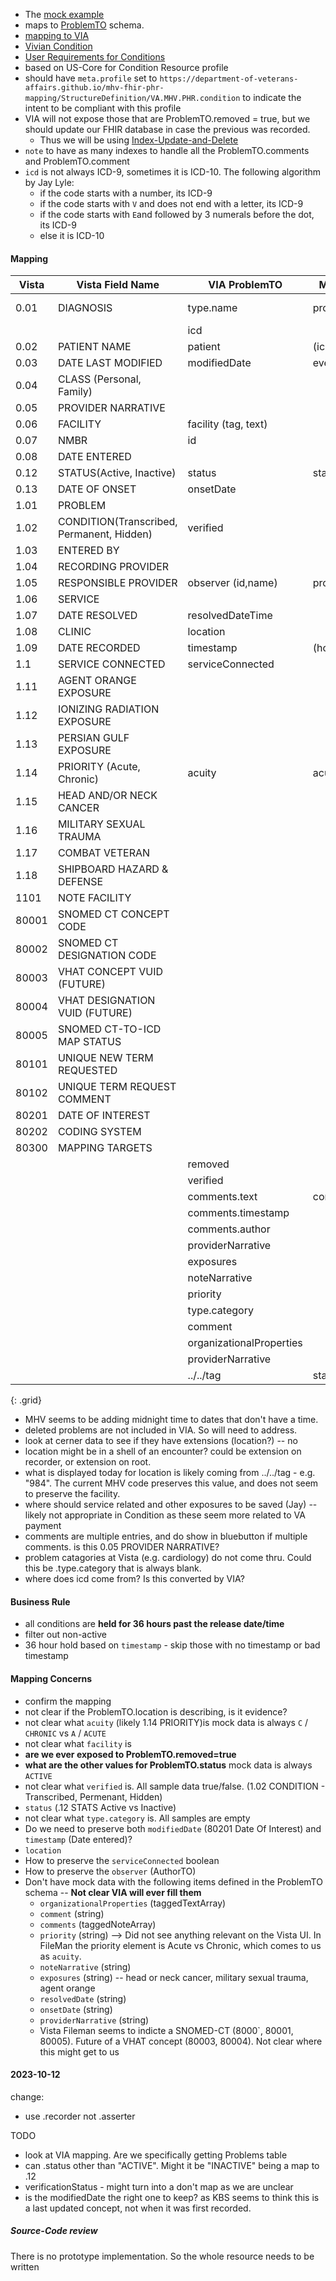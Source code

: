 
- The [mock example](https://github.com/department-of-veterans-affairs/mhv-fhir-phr-mapping/blob/main/mocks/problems.xml) 
- maps to [ProblemTO](https://github.com/department-of-veterans-affairs/mhv-np-via-wsclient/blob/development/src/main/resources/VIA_v4.0.7_uat.wsdl) schema. 
- [mapping to VIA](StructureDefinition-VA.MHV.PHR.condition-mappings.html#mappings-for-via-to-mhv-fhir-phr-problemto)
- [Vivian Condition](https://vivian.worldvista.org/dox/Global_XkFVUE5QUk9C.html)
- [User Requirements for Conditions](https://github.com/department-of-veterans-affairs/va.gov-team/blob/master/products/health-care/digital-health-modernization/mhv-to-va.gov/medical-records/data-domains/health-issues/health-issues-brief.md)
- based on US-Core for Condition Resource profile
- should have `meta.profile` set to `https://department-of-veterans-affairs.github.io/mhv-fhir-phr-mapping/StructureDefinition/VA.MHV.PHR.condition` to indicate the intent to be compliant with this profile
- VIA will not expose those that are ProblemTO.removed = true, but we should update our FHIR database in case the previous was recorded.
  - Thus we will be using [Index-Update-and-Delete](background.html#entered-in-error)
- `note` to have as many indexes to handle all the ProblemTO.comments and ProblemTO.comment
- `icd` is not always ICD-9, sometimes it is ICD-10. The following algorithm by Jay Lyle:
  - if the code starts with a number, its ICD-9
  - if the code starts with `V` and does not end with a letter, its ICD-9
  - if the code starts with `E`and followed by 3 numerals before the dot, its ICD-9
  - else it is ICD-10

#### Mapping

| Vista | Vista Field Name          | VIA ProblemTO       |   MHV eVault      | FHIR Condition    | Confidence |
|-------|-------------------------- |---------------------|-------------------|-------------------|------------|
| 0.01  | DIAGNOSIS                 | type.name           | problem           | code.text         | string including ICD
|       |                           | icd                 |                   | code.coding (icd) |
| 0.02  | PATIENT NAME              | patient             | (icn)             | subject           |
| 0.03  | DATE LAST MODIFIED        | modifiedDate        | eventTime         |                   | populated/unclear
| 0.04  | CLASS (Personal, Family)  |
| 0.05  | PROVIDER NARRATIVE        |                     |                   |
| 0.06  | FACILITY                  | facility (tag, text) |                  |                   | 
| 0.07  | NMBR                      | id                  |                   | identifier        | assumed
| 0.08  | DATE ENTERED              
| 0.12  | STATUS(Active, Inactive)  | status              | status            | clinicalStatus    | data is `ACTIVE`
| 0.13  | DATE OF ONSET             | onsetDate           |                   | onsetDateTime     | assumed
| 1.01  | PROBLEM                   |                     |
| 1.02  | CONDITION(Transcribed, Permanent, Hidden) | verified  |             |verificationStatus | ?
| 1.03  | ENTERED BY                |                     |                   | recorder          | ?
| 1.04  | RECORDING PROVIDER        |                     |                   |                   | ?
| 1.05  | RESPONSIBLE PROVIDER      | observer (id,name)  | provider          |                   | ?
| 1.06  | SERVICE
| 1.07  | DATE RESOLVED             | resolvedDateTime    |                   | abatementDateTime | assumed
| 1.08  | CLINIC                    | location            |                   | ?                 | assumed
| 1.09  | DATE RECORDED             | timestamp           | (hold)            | recordedDate      | assumed
| 1.1   | SERVICE CONNECTED         | serviceConnected    |                   | ?                 | true/false
| 1.11  | AGENT ORANGE EXPOSURE
| 1.12  | IONIZING RADIATION EXPOSURE
| 1.13  | PERSIAN GULF EXPOSURE
| 1.14  | PRIORITY (Acute, Chronic) | acuity              | acuity            | ?                 | +1
| 1.15  | HEAD AND/OR NECK CANCER
| 1.16  | MILITARY SEXUAL TRAUMA
| 1.17  | COMBAT VETERAN
| 1.18  | SHIPBOARD HAZARD & DEFENSE
| 1101  | NOTE FACILITY
| 80001 | SNOMED CT CONCEPT CODE
| 80002 | SNOMED CT DESIGNATION CODE
| 80003 | VHAT CONCEPT VUID (FUTURE)
| 80004 | VHAT DESIGNATION VUID (FUTURE)
| 80005 | SNOMED CT-TO-ICD MAP STATUS
| 80101 | UNIQUE NEW TERM REQUESTED
| 80102 | UNIQUE TERM REQUEST COMMENT
| 80201 | DATE OF INTEREST
| 80202 | CODING SYSTEM
| 80300 | MAPPING TARGETS
|       |                           | removed             |                   |           | data is `false`
|       |                           | verified            |                   |           | data is `true`/`false`
|       |                           | comments.text       | comments          |           | multiple entries
|       |                           | comments.timestamp  |                   |           | multiple entries
|       |                           | comments.author     |                   |           | multiple entries
|       |                           | providerNarrative   |                   |           | no data
|       |                           | exposures           |                   |           | no data
|       |                           | noteNarrative       |                   |           | no data
|       |                           | priority            |                   |           | no data
|       |                           | type.category       |                   |           | data is empty
|       |                           | comment             |                   |           | no data
|       |                           | organizationalProperties |              |           | no data
|       |                           | providerNarrative   |                   |           | no data
|       |                           | ../../tag           | stationNumber
{: .grid}

- MHV seems to be adding midnight time to dates that don't have a time.
- deleted problems are not included in VIA. So will need to address.
- look at cerner data to see if they have extensions (location?) -- no
- location might be in a shell of an encounter? could be extension on recorder, or extension on root.
- what is displayed today for location is likely coming from ../../tag - e.g. "984". The current MHV code preserves this value, and does not seem to preserve the facility.
- where should service related and other exposures to be saved (Jay) -- likely not appropriate in Condition as these seem more related to VA payment
- comments are multiple entries, and do show in bluebutton if multiple comments. is this 0.05 PROVIDER NARRATIVE?
- problem catagories at Vista (e.g. cardiology) do not come thru. Could this be .type.category that is always blank.
- where does icd come from? Is this converted by VIA?

#### Business Rule

- all conditions are **held for 36 hours past the release date/time**
- filter out non-active
- 36 hour hold based on `timestamp` - skip those with no timestamp or bad timestamp

#### Mapping Concerns

- confirm the mapping
- not clear if the ProblemTO.location is describing, is it evidence?
- not clear what `acuity` (likely 1.14 PRIORITY)is mock data is always `C` / `CHRONIC` vs `A` / `ACUTE`
- not clear what `facility` is
- **are we ever exposed to ProblemTO.removed=true**
- **what are the other values for ProblemTO.status** mock data is always `ACTIVE`
- not clear what `verified` is. All sample data true/false. (1.02 CONDITION - Transcribed, Permenant, Hidden)
- `status` (.12 STATS Active vs Inactive)
- not clear what `type.category` is. All samples are empty
- Do we need to preserve both `modifiedDate` (80201 Date Of Interest) and `timestamp` (Date entered)?
- `location`
- How to preserve the `serviceConnected` boolean
- How to preserve the `observer` (AuthorTO)
- Don't have mock data with the following items defined in the ProblemTO schema -- **Not clear VIA will ever fill them**
  - `organizationalProperties` (taggedTextArray)
  - `comment` (string)
  - `comments` (taggedNoteArray)
  - `priority` (string)  --> Did not see anything relevant on the Vista UI. In FileMan the priority element is Acute vs Chronic, which comes to us as `acuity`.
  - `noteNarrative` (string)
  - `exposures` (string) -- head or neck cancer, military sexual trauma, agent orange
  - `resolvedDate` (string)
  - `onsetDate` (string)
  - `providerNarrative` (string)
  - Vista Fileman seems to indicte a SNOMED-CT (8000`, 80001, 80005). Future of a VHAT concept (80003, 80004). Not clear where this might get to us

#### 2023-10-12

change:
- use .recorder not .asserter

TODO
- look at VIA mapping. Are we specifically getting Problems table
- can .status other than "ACTIVE". Might it be "INACTIVE" being a map to .12
- verificationStatus - might turn into a don't map as we are unclear
- is the modifiedDate the right one to keep? as KBS seems to think this is a last updated concept, not when it was first recorded.

##### Source-Code review

There is no prototype implementation. So the whole resource needs to be written

